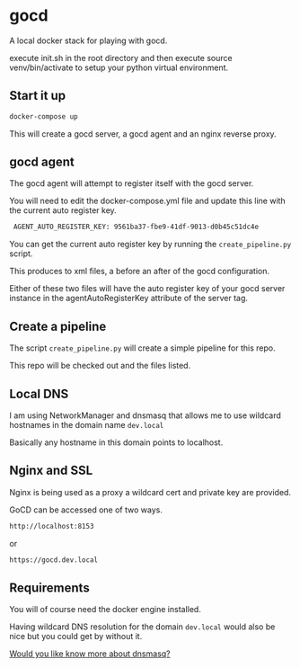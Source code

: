 # gocd

A local docker stack for playing with gocd.

execute init.sh in the root directory and then execute source venv/bin/activate to setup your python virtual environment.


## Start it up

```bash
docker-compose up
```
This will create a gocd server, a gocd agent and an nginx reverse proxy.

## gocd agent

The gocd agent will attempt to register itself with the gocd server.

You will need to edit the docker-compose.yml file and update this line with the current auto register key.

```bash
 AGENT_AUTO_REGISTER_KEY: 9561ba37-fbe9-41df-9013-d0b45c51dc4e
 ```
You can get the current auto register key by running the `create_pipeline.py` script.

This produces to xml files, a before an after of the gocd configuration.

Either of these two files will have the auto register key of your gocd server instance in the agentAutoRegisterKey attribute of the server tag.


## Create a pipeline

The script `create_pipeline.py` will create a simple pipeline for this repo.

This repo will be checked out and the files listed.

## Local DNS

I am using NetworkManager and dnsmasq that allows me to use wildcard hostnames in the domain name `dev.local`

Basically any hostname in this domain points to localhost.

## Nginx and SSL

Nginx is being used as a proxy a wildcard cert and private key are provided.

GoCD can be accessed one of two ways.

```bash
http://localhost:8153
```

or 

```bash
https://gocd.dev.local
```

## Requirements

You will of course need the docker engine installed.

Having wildcard DNS resolution for the domain `dev.local` would also be nice but you could get by without it.

[Would you like know more about dnsmasq?](https://fedoramagazine.org/using-the-networkmanagers-dnsmasq-plugin/)



